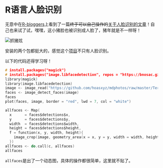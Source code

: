 # R语言人脸识别


无意中在[R-bloggers](https://www.r-bloggers.com/)上看到了一篇~~终于可以自己操作的~~[关于人脸识别的文章](https://www.r-bloggers.com/human-face-detection-with-r/)！自己也来试了试，嘿嘿，这小猪脸也被识别成人脸了，猪年就是不一样呀！

![抓猪炫](https://github.com/hoasxyz/mdphotos/raw/master/Terry%20Lin/%E6%8A%93%E7%8C%AA%E7%82%AB.jpeg)

<!--more-->

安装的两个包都挺大的，感觉这个[项目](https://github.com/bnosac/image)不只有人脸识别。

以下的代码还得学习呀！

```c
# install.packages("magick")
# install.packages("image.libfacedetection", repos = "https://bnosac.github.io/drat")
library(magick)
library(image.libfacedetection)
image <- image_read("https://github.com/hoasxyz/mdphotos/raw/master/Terry%20Lin/%E6%8A%93%E7%8C%AA%E7%82%AB.jpg")
faces <- image_detect_faces(image)
faces
plot(faces, image, border = "red", lwd = 7, col = "white")

allfaces <- Map(
  x      = faces$detections$x,
  y      = faces$detections$y,
  width  = faces$detections$width,
  height = faces$detections$height,
  f = function(x, y, width, height){
    image_crop(image, geometry_area(x = x, y = y, width = width, height = height))
  })
allfaces <- do.call(c, allfaces)
allfaces
```

`allfaces`是出了一个动态图，具体的操作都很简单，这里就不贴了。